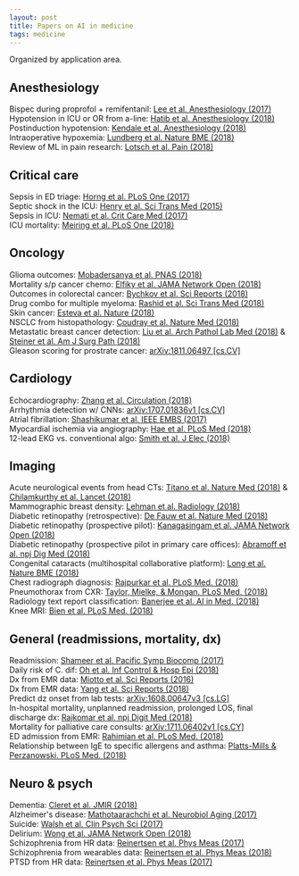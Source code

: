```yaml
---
layout: post
title: Papers on AI in medicine
tags: medicine
---
```


Organized by application area.


## Anesthesiology

Bispec during proprofol + remifentanil: [Lee et al. Anesthesiology (2017)](/papers/lee.pdf)  
Hypotension in ICU or OR from a-line: [Hatib et al. Anesthesiology (2018)](/papers/hatib.pdf)  
Postinduction hypotension: [Kendale et al. Anesthesiology (2018)](/papers/kendale.pdf)  
Intraoperative hypoxemia: [Lundberg et al. Nature BME (2018)](/papers/lundberg.pdf)   
Review of ML in pain research: [Lotsch et al. Pain (2018)](/papers/lotsch.pdf)  


## Critical care

Sepsis in ED triage: [Horng et al. PLoS One (2017)](/papers/horng.pdf)  
Septic shock in the ICU: [Henry et al. Sci Trans Med (2015)](/papers/henry.pdf)  
Sepsis in ICU: [Nemati et al. Crit Care Med (2017)](/papers/nemati.pdf)  
ICU mortality: [Meiring et al. PLoS One (2018)](/papers/meiring.pdf)  


## Oncology 
Glioma outcomes: [Mobadersanya et al. PNAS (2018)](/papers/mobadersany.pdf)  
Mortality s/p cancer chemo: [Elfiky et al. JAMA Network Open (2018)](/papers/elfiky.pdf)  
Outcomes in colorectal cancer: [Bychkov et al. Sci Reports (2018)](/papers/bychkov.pdf)  
Drug combo for multiple myeloma: [Rashid et al. Sci Trans Med (2018)](/papers/rashid.pdf)  
Skin cancer: [Esteva et al. Nature (2018)](/papers/esteva.pdf)  
NSCLC from histopathology: [Coudray et al. Nature Med (2018)](/papers/coudray.pdf)  
Metastatic breast cancer detection: [Liu et al. Arch Pathol Lab Med (2018)](/papers/liu.pdf) & [Steiner et al. Am J Surg Path (2018)](/papers/steiner.pdf)  
Gleason scoring for prostrate cancer: [arXiv:1811.06497 [cs.CV]](https://arxiv.org/abs/1811.06497)


## Cardiology
Echocardiography: [Zhang et al. Circulation (2018)](/papers/zhang.pdf)  
Arrhythmia detection w/ CNNs: [arXiv:1707.01836v1 [cs.CV]](https://arxiv.org/abs/1707.01836)  
Atrial fibrillation: [Shashikumar et al. IEEE EMBS (2017)](/papers/shashikumar.pdf)  
Myocardial ischemia via angiography: [Hae et al. PLoS Med (2018)](https://journals.plos.org/plosmedicine/article?id=10.1371/journal.pmed.1002693)  
12-lead EKG vs. conventional algo: [Smith et al. J Elec (2018)](https://www.sciencedirect.com/science/article/pii/S0022073618302292)  


## Imaging
Acute neurological events from head CTs: [Titano et al. Nature Med (2018)](/papers/titano.pdf) & [Chilamkurthy et al. Lancet (2018)](/papers/chilamkurthy.pdf)  
Mammographic breast density: [Lehman et al. Radiology (2018)](/papers/lehman.pdf)  
Diabetic retinopathy (retrospective): [De Fauw et al. Nature Med (2018)](/papers/defauw.pdf)  
Diabetic retinopathy (prospective pilot): [Kanagasingam et al. JAMA Network Open (2018)](/papers/kanagasingam.pdf)  
Diabetic retinopathy (prospective pilot in primary care offices): [Abramoff et al. npj Dig Med (2018)](/papers/abramoff.pdf)  
Congenital cataracts (multihospital collaborative platform): [Long et al. Nature BME (2018)](/papers/long.pdf)  
Chest radiograph diagnosis: [Rajpurkar et al. PLoS Med. (2018)](https://journals.plos.org/plosmedicine/article?id=10.1371/journal.pmed.1002686)  
Pneumothorax from CXR: [Taylor, Mielke, & Mongan. PLoS Med. (2018)](https://journals.plos.org/plosmedicine/article?id=10.1371/journal.pmed.1002697)  
Radiology text report classification: [Banerjee et al. AI in Med. (2018)](/papers/banerjee.pdf)  
Knee MRI: [Bien et al. PLoS Med. (2018)](https://journals.plos.org/plosmedicine/article?id=10.1371/journal.pmed.1002699)  


## General (readmissions, mortality, dx)
Readmission: [Shameer et al. Pacific Symp Biocomp (2017)](/papers/shameer.pdf)  
Daily risk of C. dif: [Oh et al. Inf Control & Hosp Epi (2018)](/papers/oh.pdf)  
Dx from EMR data: [Miotto et al. Sci Reports (2016)](/papers/miotto.pdf)  
Dx from EMR data: [Yang et al. Sci Reports (2018)](/papers/yang.pdf)  
Predict dz onset from lab tests: [arXiv:1608.00647v3 [cs.LG]](https://arxiv.org/abs/1608.00647)  
In-hospital mortality, unplanned readmission, prolonged LOS, final discharge dx: [Rajkomar et al. npj Digit Med (2018)](/papers/rajkomar.pdf)  
Mortality for palliative care consults: [arXiv:1711.06402v1 [cs.CY]](https://arxiv.org/abs/1711.06402)  
ED admission from EMR: [Rahimian et al. PLoS Med. (2018)](https://journals.plos.org/plosmedicine/article?id=10.1371/journal.pmed.1002695)  
Relationship between IgE to specific allergens and asthma: [Platts-Mills & Perzanowski. PLoS Med. (2018)](https://journals.plos.org/plosmedicine/article?id=10.1371/journal.pmed.1002696)  


## Neuro & psych
Dementia: [Cleret et al. JMIR (2018)](/papers/cleret.pdf)  
Alzheimer's disease: [Mathotaarachchi et al. Neurobiol Aging (2017)](/papers/mathotaarachchi.pdf)  
Suicide: [Walsh et al. Clin Psych Sci (2017)](/papers/walsh.pdf)  
Delirium: [Wong et al. JAMA Network Open (2018)](/papers/wong.pdf)  
Schizophrenia from HR data: [Reinertsen et al. Phys Meas (2017)](/papers/reinertsen.pdf)  
Schizophrenia from wearables data: [Reinertsen et al. Phys Meas (2018)](http://iopscience.iop.org/article/10.1088/1361-6579/aae1ed)  
PTSD from HR data: [Reinertsen et al. Phys Meas (2017)](http://iopscience.iop.org/article/10.1088/1361-6579/aa6e9c)  
